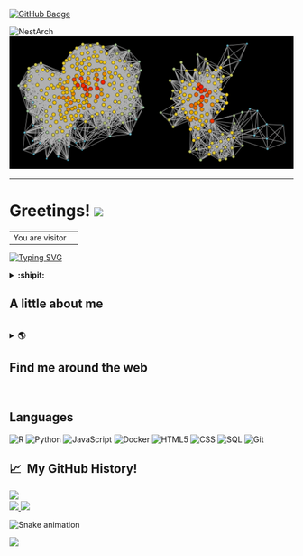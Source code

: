 [![GitHub Badge](https://img.shields.io/github/followers/Gchism94?style=social)](https://github.com/Gchism94?tab=followers)

<!-- OLD VISITOR BADGE ![visitor Badge](https://visitor-badge.glitch.me/badge?page_id=Gchism94.Gchism94&left_text=Visitors) -->

![NestArch](https://github.com/Gchism94/Nest_Arch_ColonyOrganization/blob/main/Figures/NestArchFig.png)
![Network](https://github.com/Gchism94/Nest_Arch_ColonyOrganization/blob/7814921f7ffe20ef07ec0a5557c57bed1e905fd0/Figures/Network.jpg)

***

<h1 align="left">Greetings! <img src="https://media.giphy.com/media/hvRJCLFzcasrR4ia7z/giphy.gif" width="40"></h1>

<table>
  <tr>
    <td>You are visitor</td>
    <td><img src="https://profile-counter.glitch.me/Gchism94/count.svg" alt="" /></td>
  </tr>
</table>

[![Typing SVG](https://readme-typing-svg.herokuapp.com?font=Goldman&weight=500&size=22&duration=3000&pause=500&color=1D6685&multiline=true&width=750&height=140&lines=%24+whoami;Gchism94;%5BAKA+Greg+Chism%5D%F0%9F%A4%98;Educator+%7C+Data+Scientist+%7C+Behavioral+Ecologist;Thanks+for+visiting!+%F0%9F%92%9B)](https://git.io/typing-svg)


<details>
  <summary><b>:shipit: &nbsp; &nbsp;<h2> A little about me </h2> &nbsp;&nbsp;&nbsp; </b></summary>
<p>
  
 <p>
  <a href="https://now-playing-profile-brown-eight.vercel.app/api/view?uid=urpdt8zjkq63vzgwphnceq2m7&redirect=true">
    <img src="https://now-playing-profile-brown-eight.vercel.app/api/view?uid=urpdt8zjkq63vzgwphnceq2m7&cover_image=true&theme=novatorem&show_offline=false&background_color=121212&interchange=false&bar_color=53b14f&bar_color_cover=false">
  </a>
</p>

<!--START_SECTION:waka-->
  
<!--END_SECTION:waka-->  
 
<p>
  <ul>
    <li> Passionate data science educator with a research background and over eight years of experience </li>
    <li> Adept at harnessing data to uncover compelling stories and insights </li>
    <li> Empowering others to leverage their data and make complex concepts accessible </li>
    <li> Expanded expertise in data science tools, including inferential statistics, machine learning, containers, and programming languages </li>
    <li> Capable of tackling a wide range of projects and challenges </li>
    <li> Committed to sharing knowledge and guiding others on their data-driven journeys </li>
    <li> Inspiring the next generation of data scientists and storytellers by connecting storytelling with data science </li>
</p>
</details>

<details>
  <summary><b> 🌎 &nbsp; &nbsp;<h2>Find me around the web </h2> &nbsp;&nbsp;&nbsp; </b></summary>
<p>
  <ul>
    <li> <a href="https://gregtchism.com/">See my professional portfolio 💼</a></li>
    <li> <a href="https://scholar.google.com/citations?user=ZVyMRmUAAAAJ&hl=en&oi=ao">Find my published research 📄</a></li>
    <li> <a href="https://github.com/Gchism94/Research-compendiums-list/blob/main/README.md">Find my production level projects 📜</a></li>
    <li> <a href="https://gregtchism.com/articles/">See my teaching materials 📝 </a></li>
  </ul>
</p>
</details>

<h2 align="left">Languages</h2>
  
![R](https://img.shields.io/badge/-R-000?&style=for-the-badge&logo=R)
![Python](https://img.shields.io/badge/-Python-000?&style=for-the-badge&logo=Python)
![JavaScript](https://img.shields.io/badge/-JavaScript-000?&style=for-the-badge&logo=JavaScript)
![Docker](https://img.shields.io/badge/-Docker-000?&style=for-the-badge&logo=Docker)
![HTML5](https://img.shields.io/badge/-HTML5-000?&style=for-the-badge&logo=HTML5)
![CSS](https://img.shields.io/badge/-css3-000?&style=for-the-badge&logo=css3)
![SQL](https://img.shields.io/badge/-SQL-000?&style=for-the-badge&logo=MySQL)
![Git](https://img.shields.io/badge/-git-000?&style=for-the-badge&logo=git)
  
<h2> 📈 &nbsp;My GitHub History!</h2>
<a href="https://github.com/Gchism94">
  
  <img height="180em" src="https://streak-stats.demolab.com?user=Gchism94&theme=noctis-minimus&fire=008AE6&ring=38678F" class="center"/>
  <br>
  <img height="180em" src="https://github-readme-stats-git-masterrstaa-rickstaa.vercel.app/api?username=Gchism94&theme=noctis_minimus&show_icons=true" />
  <img height="180em" src="https://github-readme-stats-git-masterrstaa-rickstaa.vercel.app/api/top-langs/?username=Gchism94&theme=noctis_minimus&layout=compact" />
</a>

![Snake animation](https://github.com/Gchism94/Gchism94/raw/output/github-contribution-grid-snake-dark.svg?palette=github-dark)
  
<p align="left">
  <img src="https://capsule-render.vercel.app/api?type=waving&color=gradient&height=100&section=footer"/>
</p>
